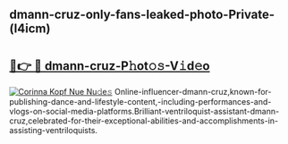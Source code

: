 ## dmann-cruz-only-fans​-leaked-photo​-Private-(l4icm)


# <h2><a href="https://mediaupload.pro?title=dmann-cruz&ref=git">🔗👉 🔴 dmann-cruz-P𝚑ot𝚘𝚜-V𝚒d𝚎o</a></h2>

[![Corinna Kopf Nue Nu𝚍e𝚜](https://i.imgur.com/0qMVB7G.gif)](https://mediaupload.pro?title=dmann-cruz&ref=git)
Online-influencer-dmann-cruz,known-for-publishing-dance-and-lifestyle-content,-including-performances-and-vlogs-on-social-media-platforms.Brilliant-ventriloquist-assistant-dmann-cruz,celebrated-for-their-exceptional-abilities-and-accomplishments-in-assisting-ventriloquists.  
